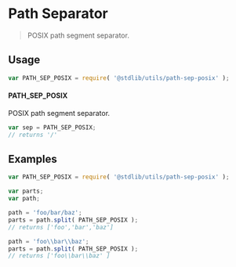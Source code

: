 # Path Separator

> POSIX path segment separator.


<!-- <usage> -->

## Usage

``` javascript
var PATH_SEP_POSIX = require( '@stdlib/utils/path-sep-posix' );
```

#### PATH_SEP_POSIX

POSIX path segment separator.

``` javascript
var sep = PATH_SEP_POSIX;
// returns '/'
```

<!-- </usage> -->


<!-- <examples> -->

## Examples

``` javascript
var PATH_SEP_POSIX = require( '@stdlib/utils/path-sep-posix' );

var parts;
var path;

path = 'foo/bar/baz';
parts = path.split( PATH_SEP_POSIX );
// returns ['foo','bar','baz']

path = 'foo\\bar\\baz';
parts = path.split( PATH_SEP_POSIX );
// returns ['foo\\bar\\baz' ]
```

<!-- </examples> -->

<!-- <links> -->

<!-- </links> -->
